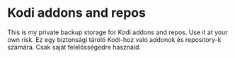 # Kodi addons and repos
This is my private backup storage for Kodi addons and repos. Use it at your own risk.
Ez egy biztonsági tároló Kodi-hoz való addonok és repository-k számára. Csak saját felelősségedre használd.
